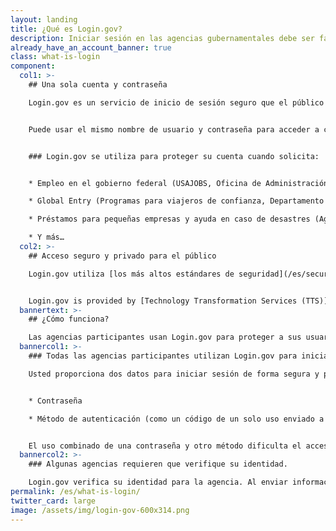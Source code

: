 ```yaml
---
layout: landing
title: ¿Qué es Login.gov?
description: Iniciar sesión en las agencias gubernamentales debe ser fácil y seguro.
already_have_an_account_banner: true
class: what-is-login
component:
  col1: >-
    ## Una sola cuenta y contraseña

    Login.gov es un servicio de inicio de sesión seguro que el público utiliza para iniciar sesión en agencias gubernamentales participantes. Las agencias participantes le pedirán que cree una cuenta en Login.gov para tener acceso seguro a su información en sus respectivos sitios web o aplicaciones.


    Puede usar el mismo nombre de usuario y contraseña para acceder a cualquier agencia asociada con Login.gov, lo cual agiliza su trámite y evita tener que recordar varios nombres de usuario y contraseñas.


    ### Login.gov se utiliza para proteger su cuenta cuando solicita:


    * Empleo en el gobierno federal (USAJOBS, Oficina de Administración de Personal)

    * Global Entry (Programas para viajeros de confianza, Departamento de Seguridad Nacional)

    * Préstamos para pequeñas empresas y ayuda en caso de desastres (Agencia Federal de Pequeños Negocios)

    * Y más…
  col2: >-
    ## Acceso seguro y privado para el público

    Login.gov utiliza [los más altos estándares de seguridad](/es/security/) para mantener segura su información, incluida la verificación de identidad y [autenticación de dos factores](/es/help/authentication-methods/which-authentication-method-should-i-use/).


    Login.gov is provided by [Technology Transformation Services (TTS)](https://www.gsa.gov/tts).
  bannertext: >-
    ## ¿Cómo funciona?

    Las agencias participantes usan Login.gov para proteger a sus usuarios. Cuando inicie sesión en una agencia participante, se le pedirá que primero inicie sesión o cree una cuenta en Login.gov para acceder a su perfil en dicha agencia.
  bannercol1: >-
    ### Todas las agencias participantes utilizan Login.gov para iniciar sesión de forma segura.

    Usted proporciona dos datos para iniciar sesión de forma segura y proteger su información.


    * Contraseña

    * Método de autenticación (como un código de un solo uso enviado a su teléfono o una aplicación de autenticación)


    El uso combinado de una contraseña y otro método dificulta el acceso de terceros a su información.
  bannercol2: >-
    ### Algunas agencias requieren que verifique su identidad.

    Login.gov verifica su identidad para la agencia. Al enviar información de identificación personal (PII), como su identificación con fotografía, verifica que se trata de usted y no de alguien haciéndose pasar por usted. Nosotros nos limitamos a confirmar su identidad y no determinamos su elegibilidad para los servicios ofrecidos por la agencia.
permalink: /es/what-is-login/
twitter_card: large
image: /assets/img/login-gov-600x314.png
---
```

